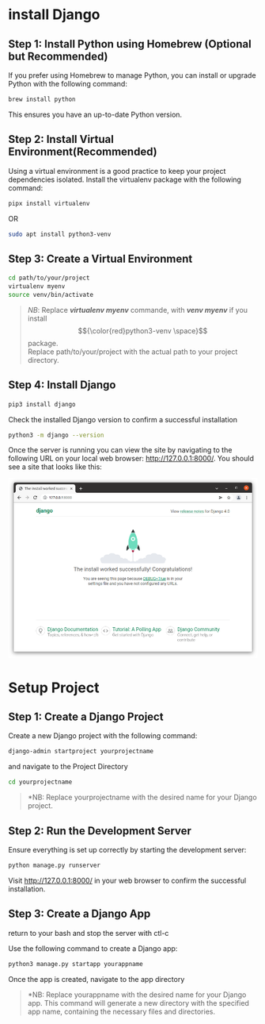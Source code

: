 # install Django 
## Step 1: Install Python using Homebrew (Optional but Recommended)

If you prefer using Homebrew to manage Python, you can install or upgrade Python with the following command:

```bash
brew install python
```
This ensures you have an up-to-date Python version.

## Step 2: Install Virtual Environment(Recommended)

Using a virtual environment is a good practice to keep your project dependencies isolated. Install the virtualenv package with the following command:

```bash
pipx install virtualenv
```
OR
```bash
sudo apt install python3-venv
```

## Step 3: Create a Virtual Environment

```bash
cd path/to/your/project
virtualenv myenv
source venv/bin/activate
```
 >*NB*: Replace ***virtualenv myenv*** commande, with ***venv myenv*** if you install  $${\color{red}python3-venv \space}$$ package.<br>
 >Replace path/to/your/project with the actual path to your project directory.

 ## Step 4: Install Django
 
```bash
pip3 install django
```
Check the installed Django version to confirm a successful installation

```bash
python3 -m django --version
```
Once the server is running you can view the site by navigating to the following URL on your local web browser: http://127.0.0.1:8000/. You should see a site that looks like this:

![Django development environment up and running](img/django_skeleton_app_homepage_django_4_0.png)

# Setup Project

## Step 1: Create a Django Project

Create a new Django project with the following command:

```bash
django-admin startproject yourprojectname
```
and navigate to the Project Directory

```bash
cd yourprojectname
```
>*NB: Replace yourprojectname with the desired name for your Django project.

## Step 2: Run the Development Server

Ensure everything is set up correctly by starting the development server:

```bash
python manage.py runserver
```

Visit http://127.0.0.1:8000/ in your web browser to confirm the successful installation.

## Step 3: Create a Django App

return to your bash and stop the server with ctl-c

Use the following command to create a Django app:

```bash
python3 manage.py startapp yourappname
```
Once the app is created, navigate to the app directory 

>*NB: Replace yourappname with the desired name for your Django app. This command will generate a new directory with the specified app name, containing the necessary files and directories.
